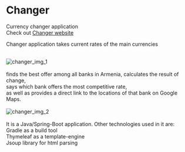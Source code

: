 # Changer
Currency changer application</br>
Check out [Changer website](https://changer.onrender.com)

Changer application takes current rates of the main currencies</br></br>
 
![changer_img_1](https://user-images.githubusercontent.com/111218857/230701977-dffac09a-3805-4485-9a1f-71ae7c1e999f.png)
</br></br>finds the best offer among all banks in Armenia, calculates the result of change,</br>
says which bank offers the most competitive rate,</br>
as well as provides a direct link to the locations of that bank on Google Maps.</br></br>
![changer_img_2](https://user-images.githubusercontent.com/111218857/230701980-9855052f-1966-4554-a33f-667c483d1a50.png)
</br></br>
It is a Java/Spring-Boot application. Other technologies used in it are:</br>
Gradle as a build tool</br>
Thymeleaf as a template-engine</br>
Jsoup library for html parsing</br>
